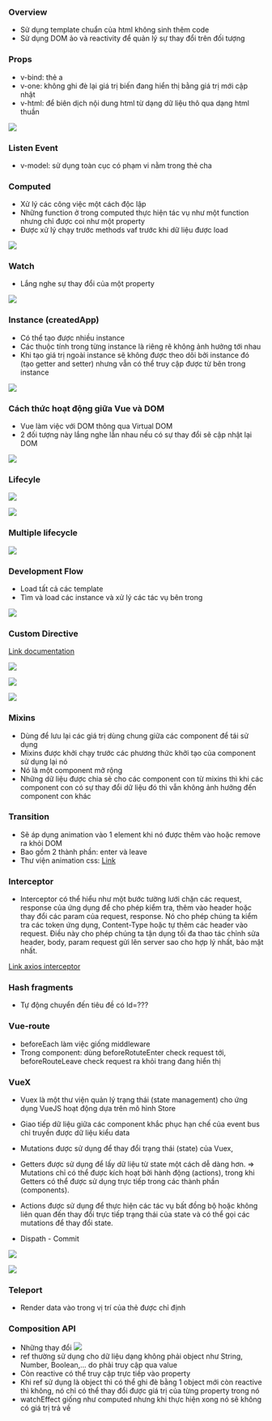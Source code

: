 ### Overview
- Sử dụng template chuẩn của html không sinh thêm code
- Sử dụng DOM ảo và reactivity để quản lý sự thay đổi trên đối tượng

### Props

- v-bind: thẻ a
- v-one: không ghi đè lại giá trị biến đang hiển thị bằng giá trị mới cập nhật
- v-html: để biên dịch nội dung html từ dạng dữ liệu thô qua dạng html thuần

![](https://i.ibb.co/KX5crGS/image.png)

### Listen Event

- v-model: sử dụng toàn cục có phạm vi nằm trong thẻ cha

### Computed
- Xử lý các công việc một cách độc lập
- Những function ở trong computed thực hiện tác vụ như một function nhưng chỉ được coi như một property 
- Được xử lý chạy trước methods vaf trước khi dữ liệu được load

![](https://i.ibb.co/jZTPtrJ/image.png)

### Watch

- Lắng nghe sự thay đổi của một property

![](https://i.ibb.co/6r0T2b1/image.png)

### Instance (createdApp)

- Có thể tạo được nhiều instance 
- Các thuộc tính trong từng instance là riêng rẽ không ảnh hưởng tới nhau
- Khi tạo giá trị ngoài instance sẽ không được theo dõi bởi instance đó (tạo getter and setter) nhưng vẫn có thể  truy cập được từ bên trong instance

![](https://i.ibb.co/JmhB5Cr/image.png)

### Cách thức hoạt động giữa Vue và DOM

- Vue làm việc với DOM thông qua Virtual DOM 
- 2 đối tượng này lắng nghe lẫn nhau nếu có sự thay đổi sẽ cập nhật lại DOM

![](https://i.ibb.co/2gjxxRt/image.png)

### Lifecyle

![](https://i.ibb.co/rmDhNK7/image.png)

![](https://i.ibb.co/SdDvdNG/image.png)

### Multiple lifecycle

![](https://i.ibb.co/D5b3Z3f/image.png)

### Development Flow

- Load tất cả các template
- Tìm và load các instance và xử lý các tác vụ bên trong

![](https://i.ibb.co/fDWZ9Lr/image.png)

### Custom Directive
[Link documentation](https://vuejs.org/guide/reusability/custom-directives.html)

![](https://i.ibb.co/m5Vtqq1/image.png)

![](https://i.ibb.co/682k1Gv/image.png)

![](https://i.ibb.co/C9p1MRb/image.png)

### Mixins
- Dùng để lưu lại các giá trị dùng chung giữa các component để tái sử dụng
- Mixins được khởi chạy trước các phương thức khởi tạo của component sử dụng lại nó
- Nó là một component mở rộng
- Những dữ liệu được chia sẻ cho các component con từ mixins thì khi các component con có sự thay đổi dữ liệu đó thì vẫn không ảnh hưởng đến component con khác

### Transition

- Sẽ áp dụng animation vào 1 element khi nó được thêm vào hoặc remove ra khỏi DOM
- Bao gồm 2 thành phần: enter và leave 
- Thư viện animation css: [Link](https://animate.style/)

### Interceptor

- Interceptor có thể hiểu như một bước tường lưới chặn các request, response của ứng dụng để cho phép kiểm tra, thêm vào header hoặc thay đổi các param của request, response. Nó cho phép chúng ta kiểm tra các token ứng dụng, Content-Type hoặc tự thêm các header vào request. Điều này cho phép chúng ta tận dụng tối đa thao tác chỉnh sửa header, body, param request gửi lên server sao cho hợp lý nhất, bảo mật nhất. 

[Link axios interceptor](https://www.npmjs.com/package/axios#interceptors)

### Hash fragments
- Tự động chuyển đến tiêu đề có Id=???

### Vue-route
- beforeEach làm việc giống middleware
- Trong component: dùng beforeRotuteEnter check request tới, beforeRouteLeave check request ra khỏi trang đang hiển thị

### VueX
- Vuex là một thư viện quản lý trạng thái (state management) cho ứng dụng VueJS hoạt động dựa trên mô hình Store

- Giao tiếp dữ liệu giữa các component khắc phục hạn chế của event bus chỉ truyền được dữ liệu kiểu data 
- Mutations được sử dụng để thay đổi trạng thái (state) của Vuex, 
- Getters được sử dụng để lấy dữ liệu từ state một cách dễ dàng hơn. 
=> Mutations chỉ có thể được kích hoạt bởi hành động (actions), trong khi Getters có thể được sử dụng trực tiếp trong các thành phần (components).
- Actions được sử dụng để thực hiện các tác vụ bất đồng bộ hoặc không liên quan đến thay đổi trực tiếp trạng thái của state và có thể gọi các mutations để thay đổi state.
- Dispath - Commit

![](https://i.ibb.co/zN0V2xR/image.png)

![](https://i.ibb.co/mcgmTyt/image.png)

### Teleport

- Render data vào trong vị trí của thẻ được chỉ định

### Composition API

- Những thay đổi
![](https://i.ibb.co/4NmH71h/image.png)
- ref thường sử dụng cho dữ liệu dạng không phải object như String, Number, Boolean,... do phải truy cập qua value
- Còn reactive có thể truy cập trực tiếp vào property  
- Khi ref sử dụng là object thì có thể ghi đè bằng 1 object mới còn reactive thì không, nó chỉ có thể thay đổi được giá trị của từng property trong nó
- watchEffect giống như computed nhưng khi thực hiện xong nó sẽ không có giá trị trả về